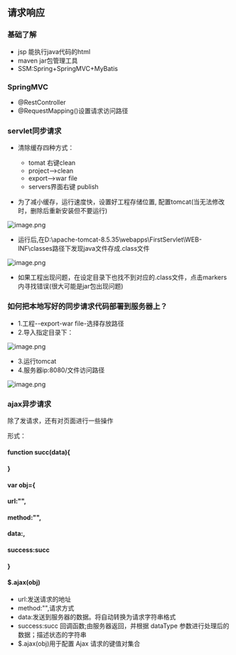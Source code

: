 ## 请求响应 
### 基础了解
* jsp 能执行java代码的html
* maven jar包管理工具
* SSM:Spring+SpringMVC+MyBatis

### SpringMVC
* @RestController
* @RequestMapping()设置请求访问路径

### servlet同步请求
* 清除缓存四种方式：
	* tomat 右键clean
	* project-->clean
	* export-->war file 
	* servers界面右键 publish

* 为了减小缓存，运行速度快，设置好工程存储位置,
配置tomcat(当无法修改时，删除后重新安装但不要运行)

![image.png](https://upload-images.jianshu.io/upload_images/14466577-280db6e00f9d6d38.png?imageMogr2/auto-orient/strip%7CimageView2/2/w/1240)

* 运行后,在D:\apache-tomcat-8.5.35\webapps\FirstServlet\WEB-INF\classes路径下发现java文件存成.class文件

![image.png](https://upload-images.jianshu.io/upload_images/14466577-e43baa47445f2e22.png?imageMogr2/auto-orient/strip%7CimageView2/2/w/1240)

* 如果工程出现问题，在设定目录下也找不到对应的.class文件，点击markers内寻找错误(很大可能是jar包出现问题)


### 如何把本地写好的同步请求代码部署到服务器上？

* 1.工程--export-war file-选择存放路径
* 2.导入指定目录下：

![image.png](https://upload-images.jianshu.io/upload_images/14466577-6dbe7cd9423a7933.png?imageMogr2/auto-orient/strip%7CimageView2/2/w/1240)

* 3.运行tomcat
* 4.服务器ip:8080/文件访问路径

![image.png](https://upload-images.jianshu.io/upload_images/14466577-3fbb929d12d306ba.png?imageMogr2/auto-orient/strip%7CimageView2/2/w/1240)


### ajax异步请求

除了发请求，还有对页面进行一些操作

形式：
#### function succ(data){
#### }
#### var obj={
#### url:"",
#### method:"",
#### data:,
#### success:succ 				
#### }
#### $.ajax(obj)
* url:发送请求的地址
* method:"",请求方式
* data:发送到服务器的数据。将自动转换为请求字符串格式
* success:succ 回调函数;由服务器返回，并根据 dataType 参数进行处理后的数据；描述状态的字符串				
* $.ajax(obj)用于配置 Ajax 请求的键值对集合



